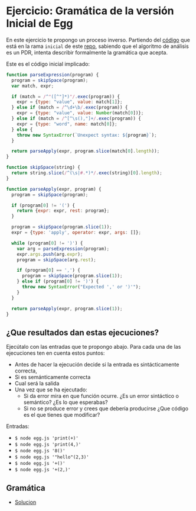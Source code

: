 # Ejercicio: Gramática de la versión Inicial de Egg

En este ejercicio te propongo un proceso inverso.
Partiendo del [código](https://github.com/ULL-ESIT-PL-1617/egg/tree/inicial)
que está en la rama `inicial` de este [repo](https://github.com/ULL-ESIT-PL-1617/egg/),
sabiendo que el algoritmo de análisis es un PDR,
intenta describir formalmente la gramática
que acepta.

Este es el código inicial implicado:

```js
function parseExpression(program) {
  program = skipSpace(program);
  var match, expr;

  if (match = /^"([^"]*)"/.exec(program)) {
    expr = {type: "value", value: match[1]};
  } else if (match = /^\d+\b/.exec(program)) {
    expr = {type: "value", value: Number(match[0])};
  } else if (match = /^[^\s(),"]+/.exec(program)) {
    expr = {type: "word", name: match[0]};
  } else {
    throw new SyntaxError(`Unexpect syntax: ${program}`);
  }

  return parseApply(expr, program.slice(match[0].length));
}

function skipSpace(string) {
  return string.slice(/^(\s|#.*)*/.exec(string)[0].length);
}

function parseApply(expr, program) {
  program = skipSpace(program);

  if (program[0] != '(') {
    return {expr: expr, rest: program};
  }

  program = skipSpace(program.slice(1));
  expr = {type: 'apply', operator: expr, args: []};

  while (program[0] != ')') {
    var arg = parseExpression(program);
    expr.args.push(arg.expr);
    program = skipSpace(arg.rest);

    if (program[0] == ',') {
      program = skipSpace(program.slice(1));
    } else if (program[0] != ')') {
      throw new SyntaxError("Expected ',' or ')'");
    }
  }

  return parseApply(expr, program.slice(1));
}
```

## ¿Que resultados dan estas ejecuciones?

Ejecútalo con las entradas que te propongo abajo.
Para cada una de las ejecuciones ten en cuenta estos puntos:

* Antes de hacer la ejecución  decide si la entrada es sintácticamente correcta,
* Si es semánticamente correcta
* Cual será la salida
* Una vez que se ha ejecutado:
  *  Si da error mira en que función ocurre. ¿Es un error sintáctico o semántico? ¿Es lo que esperabas?
  * Si no se produce error y crees que debería producirse ¿Que código es el que tienes que modificar?

Entradas:

* `$ node egg.js 'print(+)'`
* `$ node egg.js 'print(4,)'`
* `$ node egg.js '8()'`
* `$ node egg.js '"hello"(2,3)'`
* `$ node egg.js '+()'`
* `$ node egg.js '+(2,)'`

## Gramática

* [Solucion](solucion-ejercicio-gramar-egg-inicial)
  